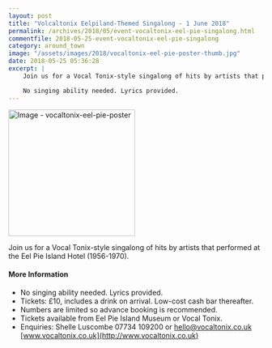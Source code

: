 ```yaml
---
layout: post
title: "Volcaltonix Eelpiland-Themed Singalong - 1 June 2018"
permalink: /archives/2018/05/event-vocaltonix-eel-pie-singalong.html
commentfile: 2018-05-25-event-vocaltonix-eel-pie-singalong
category: around_town
image: "/assets/images/2018/vocaltonix-eel-pie-poster-thumb.jpg"
date: 2018-05-25 05:36:28
excerpt: |
    Join us for a Vocal Tonix-style singalong of hits by artists that performed at the Eel Pie Island Hotel (1956-1970).

    No singing ability needed. Lyrics provided.
---
```

<a href="/assets/images/2018/vocaltonix-eel-pie-poster.jpg" title="Click for a larger image"><img src="/assets/images/2018/vocaltonix-eel-pie-poster-thumb.jpg" width="250" alt="Image - vocaltonix-eel-pie-poster"  class="photo right"/></a>

Join us for a Vocal Tonix-style singalong of hits by artists that performed at the Eel Pie Island Hotel (1956-1970).

#### More Information

* No singing ability needed. Lyrics provided.
* Tickets: &pound;10, includes a drink on arrival. Low-cost cash bar thereafter.
* Numbers are limited so advance booking is recommended.
* Tickets available from Eel Pie Island Museum or Vocal Tonix.
* Enquiries: Shelle Luscombe 07734 109200 or [hello@vocaltonix.co.uk](mailto:hello@vocaltonix.co.uk) [www.vocaltonix.co.uk](http://www.vocaltonix.co.uk)
